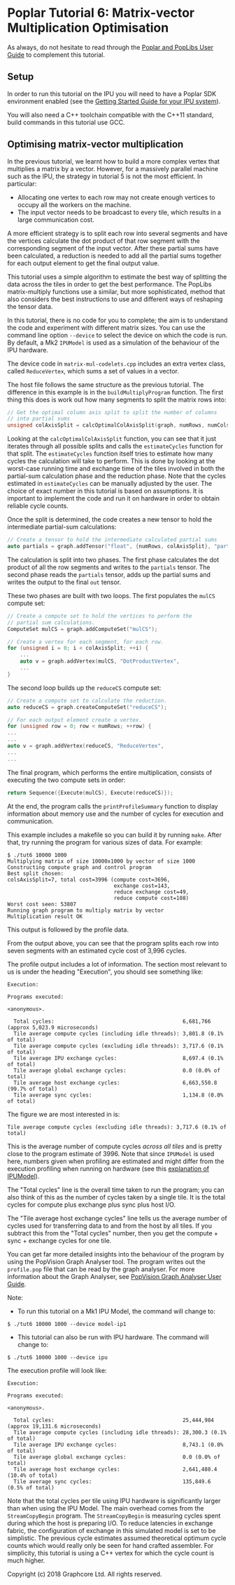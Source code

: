 <!-- Copyright (c) 2020 Graphcore Ltd. All rights reserved. -->
# Poplar Tutorial 6: Matrix-vector Multiplication Optimisation

As always, do not hesitate to read through the [Poplar and PopLibs User
Guide](https://docs.graphcore.ai/projects/poplar-user-guide/en/latest/)
to complement this tutorial.

## Setup

In order to run this tutorial on the IPU you will need to have a Poplar
SDK environment enabled (see the [Getting Started Guide for your IPU
system](https://docs.graphcore.ai/en/latest/getting-started.html)).

You will also need a C++ toolchain compatible with the C++11 standard,
build commands in this tutorial use GCC.

## Optimising matrix-vector multiplication

In the previous tutorial, we learnt how to build a more complex vertex
that multiplies a matrix by a vector. However, for a massively parallel
machine such as the IPU, the strategy in tutorial 5 is not the most
efficient. In particular:

- Allocating one vertex to each row may not create enough vertices to occupy
    all the workers on the machine.
- The input vector needs to be broadcast to every tile, which results in a
    large communication cost.

A more efficient strategy is to split each row into several segments and
have the vertices calculate the dot product of that row segment with the
corresponding segment of the input vector. After these partial sums have
been calculated, a reduction is needed to add all the partial sums
together for each output element to get the final output value.

This tutorial uses a simple algorithm to estimate the best way of
splitting the data across the tiles in order to get the best
performance. The PopLibs matrix-multiply functions use a similar, but
more sophisticated, method that also considers the best instructions to
use and different ways of reshaping the tensor data.

In this tutorial, there is no code for you to complete; the aim is to
understand the code and experiment with different matrix sizes. You can
use the command line option `--device` to select the device on which the
code is run. By default, a Mk2 `IPUModel` is used as a simulation of the
behaviour of the IPU hardware.

The device code in `matrix-mul-codelets.cpp` includes an extra vertex
class, called `ReduceVertex`, which sums a set of values in a vector.

The host file follows the same structure as the previous tutorial. The
difference in this example is in the `buildMultiplyProgram` function.
The first thing this does is work out how many segments to split the
matrix rows into:

```c++
// Get the optimal column axis split to split the number of columns
// into partial sums
unsigned colAxisSplit = calcOptimalColAxisSplit(graph, numRows, numCols);
```

Looking at the `calcOptimalColAxisSplit` function, you can see that it
just iterates through all possible splits and calls the `estimateCycles`
function for that split. The `estimateCycles` function itself tries to
estimate how many cycles the calculation will take to perform. This is
done by looking at the worst-case running time and exchange time of the
tiles involved in both the partial-sum calculation phase and the
reduction phase. Note that the cycles estimated in `estimateCycles` can
be manually adjusted by the user. The choice of exact number in this
tutorial is based on assumptions. It is important to implement the code
and run it on hardware in order to obtain reliable cycle counts.

Once the split is determined, the code creates a new tensor to hold the
intermediate partial-sum calculations:

```c++
// Create a tensor to hold the intermediate calculated partial sums
auto partials = graph.addTensor("float", {numRows, colAxisSplit}, "partials");
```

The calculation is split into two phases. The first phase calculates the
dot product of all the row segments and writes to the `partials` tensor.
The second phase reads the `partials` tensor, adds up the partial sums
and writes the output to the final `out` tensor.

These two phases are built with two loops. The first populates the
`mulCS` compute set:

```c++
// Create a compute set to hold the vertices to perform the
// partial sum calculations.
ComputeSet mulCS = graph.addComputeSet("mulCS");

// Create a vertex for each segment, for each row.
for (unsigned i = 0; i < colAxisSplit; ++i) {
    ...
    auto v = graph.addVertex(mulCS, "DotProductVertex",
    ...
}
```

The second loop builds up the `reduceCS` compute set:

```c++
// Create a compute set to calculate the reduction.
auto reduceCS = graph.createComputeSet("reduceCS");

// For each output element create a vertex.
for (unsigned row = 0; row < numRows; ++row) {
...
...
auto v = graph.addVertex(reduceCS, "ReduceVertex",
...
...
```

The final program, which performs the entire multiplication, consists of
executing the two compute sets in order:

```c++
return Sequence({Execute(mulCS), Execute(reduceCS)});
```

At the end, the program calls the `printProfileSummary` function to
display information about memory use and the number of cycles for
execution and communication.

This example includes a makefile so you can build it by running `make`.
After that, try running the program for various sizes of data. For
example:

```console
$ ./tut6 10000 1000
Multiplying matrix of size 10000x1000 by vector of size 1000
Constructing compute graph and control program
Best split chosen:
colsAxisSplit=7, total cost=3996 (compute cost=3696,
                                  exchange cost=143,
                                  reduce exchange cost=49,
                                  reduce compute cost=108)
Worst cost seen: 53807
Running graph program to multiply matrix by vector
Multiplication result OK
```

This output is followed by the profile data.

From the output above, you can see that the program splits each row into
seven segments with an estimated cycle cost of 3,996 cycles.

The profile output includes a lot of information. The section most
relevant to us is under the heading "Execution", you should see
something like:

```console
Execution:

Programs executed:

<anonymous>.

  Total cycles:                                         6,681,766 (approx 5,023.9 microseconds)
  Tile average compute cycles (including idle threads): 3,801.8 (0.1% of total)
  Tile average compute cycles (excluding idle threads): 3,717.6 (0.1% of total)
  Tile average IPU exchange cycles:                     8,697.4 (0.1% of total)
  Tile average global exchange cycles:                  0.0 (0.0% of total)
  Tile average host exchange cycles:                    6,663,550.8 (99.7% of total)
  Tile average sync cycles:                             1,134.8 (0.0% of total)
```

The figure we are most interested in is:

```console
Tile average compute cycles (excluding idle threads): 3,717.6 (0.1% of total)
```

This is the average number of compute cycles *across all tiles* and is
pretty close to the program estimate of 3996. Note that since `IPUModel`
is used here, numbers given when profiling are estimated and might
differ from the execution profiling when running on hardware (see this
[explanation of
IPUModel](https://docs.graphcore.ai/projects/poplar-user-guide/en/latest/poplar_programs.html)).

The "Total cycles" line is the overall time taken to run the program;
you can also think of this as the number of cycles taken by a single
tile. It is the total cycles for compute plus exchange plus sync plus
host I/O.

The "Tile average host exchange cycles" line tells us the average
number of cycles used for transferring data to and from the host by all
tiles. If you subtract this from the "Total cycles" number, then you
get the compute + sync + exchange cycles for one tile.

You can get far more detailed insights into the behaviour of the program
by using the PopVision Graph Analyser tool. The program writes out the
`profile.pop` file that can be read by the graph analyser. For more
information about the Graph Analyser, see [PopVision Graph Analyser User
Guide](https://docs.graphcore.ai/projects/graph-analyser-userguide/).

Note:

- To run this tutorial on a Mk1 IPU Model, the command will change to:

```console
$ ./tut6 10000 1000 --device model-ip1
```

- This tutorial can also be run with IPU hardware. The command will change to:

```console
$ ./tut6 10000 1000 --device ipu
```

The execution profile will look like:

```console
Execution:

Programs executed:

<anonymous>.

  Total cycles:                                         25,444,984 (approx 19,131.6 microseconds)
  Tile average compute cycles (including idle threads): 28,300.3 (0.1% of total)
  Tile average IPU exchange cycles:                     8,743.1 (0.0% of total)
  Tile average global exchange cycles:                  0.0 (0.0% of total)
  Tile average host exchange cycles:                    2,641,488.4 (10.4% of total)
  Tile average sync cycles:                             135,849.6 (0.5% of total)
```

Note that the total cycles per tile using IPU hardware is significantly
larger than when using the IPU Model. The main overhead comes from the
`StreamCopyBegin` program. The `StreamCopyBegin`
is measuring cycles spent during which the host is preparing I/O. To
reduce latencies in exchange fabric, the configuration of exchange in
this simulated model is set to be simplistic. The previous cycle
estimates assumed theoretical optimum cycle counts which would really
only be seen for hand crafted assembler. For simplicity, this tutorial
is using a C++ vertex for which the cycle count is much higher.

Copyright (c) 2018 Graphcore Ltd. All rights reserved.
